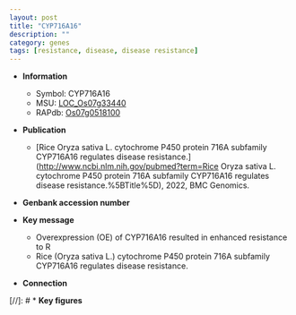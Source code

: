 ```yaml
---
layout: post
title: "CYP716A16"
description: ""
category: genes
tags: [resistance, disease, disease resistance]
---
```


* **Information**  
    + Symbol: CYP716A16  
    + MSU: [LOC_Os07g33440](http://rice.uga.edu/cgi-bin/ORF_infopage.cgi?orf=LOC_Os07g33440)  
    + RAPdb: [Os07g0518100](http://rapdb.dna.affrc.go.jp/viewer/gbrowse_details/irgsp1?name=Os07g0518100)  

* **Publication**  
    + [Rice Oryza sativa L. cytochrome P450 protein 716A subfamily CYP716A16 regulates disease resistance.](http://www.ncbi.nlm.nih.gov/pubmed?term=Rice Oryza sativa L. cytochrome P450 protein 716A subfamily CYP716A16 regulates disease resistance.%5BTitle%5D), 2022, BMC Genomics.

* **Genbank accession number**  

* **Key message**  
    + Overexpression (OE) of CYP716A16 resulted in enhanced resistance to R
    + Rice (Oryza sativa L.) cytochrome P450 protein 716A subfamily CYP716A16 regulates disease resistance.

* **Connection**  

[//]: # * **Key figures**  


